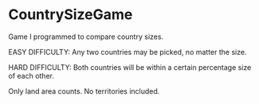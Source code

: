 # CountrySizeGame
Game I programmed to compare country sizes.

EASY DIFFICULTY: Any two countries may be picked, no matter the size.

HARD DIFFICULTY: Both countries will be within a certain percentage size of each other.

Only land area counts. No territories included.
